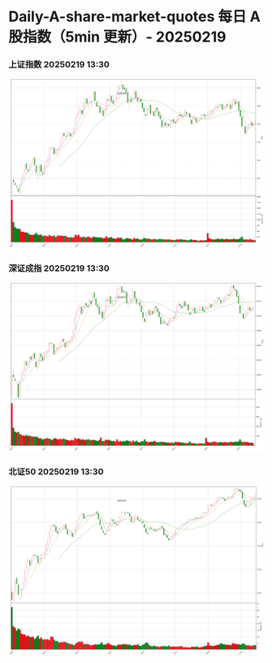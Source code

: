 
# Daily-A-share-market-quotes 每日 A 股指数（5min 更新）- 20250219

### 上证指数 20250219 13:30
![](./fig/2025/2/20250219-sh000001.png)

### 深证成指 20250219 13:30
![](./fig/2025/2/20250219-sz399001.png)

### 北证50 20250219 13:30
![](./fig/2025/2/20250219-bj899050.png)
